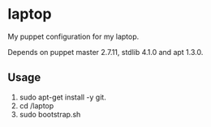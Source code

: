 laptop
======

My puppet configuration for my laptop.

Depends on puppet master 2.7.11, stdlib 4.1.0 and apt 1.3.0.

Usage
-----
1. sudo apt-get install -y git.
2. cd /laptop
3. sudo bootstrap.sh
